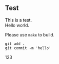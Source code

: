 ## Test
This is a test.<br>
Hello world.<br>

Please use ``make`` to build.<br>
```
git add .
git commit -m 'hello'
```

123
